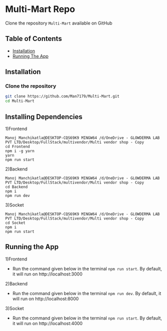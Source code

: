 # Multi-Mart Repo

Clone the repository `Multi-Mart` available on GitHub

## Table of Contents
- [Installation](#installation)
- [Running The App](#running-the-app)

## Installation
### Clone the repository

```bash
git clone https://github.com/Man7179/Multi-Mart.git
cd Multi-Mart
```

## Installing Dependencies
1)Frontend
```
Manoj Manchikatla@DESKTOP-CQS69K9 MINGW64 /d/OneDrive - GLOWDERMA LAB PVT LTD/Desktop/FullStack/multivendor/Multi vendor shop - Copy
cd Frontend
npm i -g yarn
yarn
npm run start
```

2)Backend
```
Manoj Manchikatla@DESKTOP-CQS69K9 MINGW64 /d/OneDrive - GLOWDERMA LAB PVT LTD/Desktop/FullStack/multivendor/Multi vendor shop - Copy
cd Backend
npm i
npm run dev
```

3)Socket
```
Manoj Manchikatla@DESKTOP-CQS69K9 MINGW64 /d/OneDrive - GLOWDERMA LAB PVT LTD/Desktop/FullStack/multivendor/Multi vendor shop - Copy
cd Socket
npm i
npm run start
```

## Running the App
1)Frontend
- Run the command given below in the terminal `npm run start`. By default, it will run on http://localhost:3000

2)Backend
- Run the command given below in the terminal `npm run dev`. By default, it will run on http://localhost:8000
  
3)Socket
- Run the command given below in the terminal `npm run start`. By default, it will run on http://localhost:4000
  
